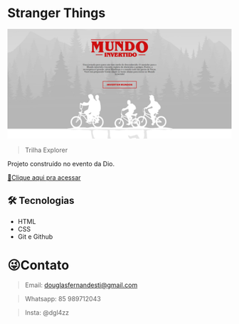 # Stranger Things

![preview.png](./.github/preview.png)

> Trilha Explorer

Projeto construído no evento da Dio.

[🔗Clique aqui pra acessar](https://douglasffjw.github.io/MundoInvertido/)

## 🛠 Tecnologias

- HTML
- CSS 
- Git e Github

# 😜Contato
 
> Email: douglasfernandesti@gmail.com

> Whatsapp: 85 989712043 

> Insta: @dgl4zz
